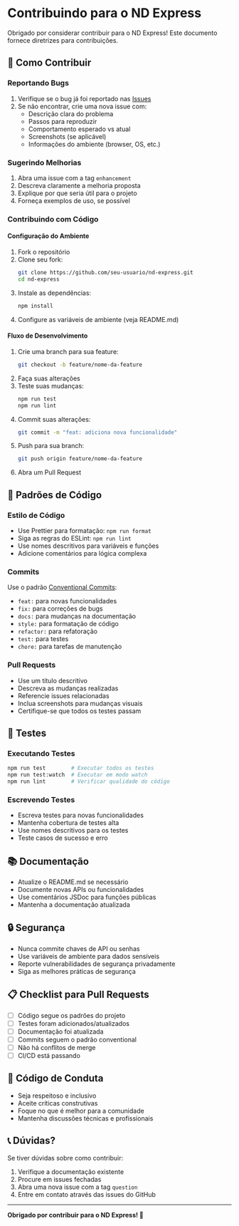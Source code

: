 # Contribuindo para o ND Express

Obrigado por considerar contribuir para o ND Express! Este documento fornece diretrizes para contribuições.

## 🚀 Como Contribuir

### Reportando Bugs

1. Verifique se o bug já foi reportado nas [Issues](https://github.com/seu-usuario/nd-express/issues)
2. Se não encontrar, crie uma nova issue com:
   - Descrição clara do problema
   - Passos para reproduzir
   - Comportamento esperado vs atual
   - Screenshots (se aplicável)
   - Informações do ambiente (browser, OS, etc.)

### Sugerindo Melhorias

1. Abra uma issue com a tag `enhancement`
2. Descreva claramente a melhoria proposta
3. Explique por que seria útil para o projeto
4. Forneça exemplos de uso, se possível

### Contribuindo com Código

#### Configuração do Ambiente

1. Fork o repositório
2. Clone seu fork:
   ```bash
   git clone https://github.com/seu-usuario/nd-express.git
   cd nd-express
   ```
3. Instale as dependências:
   ```bash
   npm install
   ```
4. Configure as variáveis de ambiente (veja README.md)

#### Fluxo de Desenvolvimento

1. Crie uma branch para sua feature:
   ```bash
   git checkout -b feature/nome-da-feature
   ```
2. Faça suas alterações
3. Teste suas mudanças:
   ```bash
   npm run test
   npm run lint
   ```
4. Commit suas alterações:
   ```bash
   git commit -m "feat: adiciona nova funcionalidade"
   ```
5. Push para sua branch:
   ```bash
   git push origin feature/nome-da-feature
   ```
6. Abra um Pull Request

## 📝 Padrões de Código

### Estilo de Código

- Use Prettier para formatação: `npm run format`
- Siga as regras do ESLint: `npm run lint`
- Use nomes descritivos para variáveis e funções
- Adicione comentários para lógica complexa

### Commits

Use o padrão [Conventional Commits](https://www.conventionalcommits.org/):

- `feat:` para novas funcionalidades
- `fix:` para correções de bugs
- `docs:` para mudanças na documentação
- `style:` para formatação de código
- `refactor:` para refatoração
- `test:` para testes
- `chore:` para tarefas de manutenção

### Pull Requests

- Use um título descritivo
- Descreva as mudanças realizadas
- Referencie issues relacionadas
- Inclua screenshots para mudanças visuais
- Certifique-se que todos os testes passam

## 🧪 Testes

### Executando Testes

```bash
npm run test        # Executar todos os testes
npm run test:watch  # Executar em modo watch
npm run lint        # Verificar qualidade do código
```

### Escrevendo Testes

- Escreva testes para novas funcionalidades
- Mantenha cobertura de testes alta
- Use nomes descritivos para os testes
- Teste casos de sucesso e erro

## 📚 Documentação

- Atualize o README.md se necessário
- Documente novas APIs ou funcionalidades
- Use comentários JSDoc para funções públicas
- Mantenha a documentação atualizada

## 🔒 Segurança

- Nunca commite chaves de API ou senhas
- Use variáveis de ambiente para dados sensíveis
- Reporte vulnerabilidades de segurança privadamente
- Siga as melhores práticas de segurança

## 📋 Checklist para Pull Requests

- [ ] Código segue os padrões do projeto
- [ ] Testes foram adicionados/atualizados
- [ ] Documentação foi atualizada
- [ ] Commits seguem o padrão conventional
- [ ] Não há conflitos de merge
- [ ] CI/CD está passando

## 🤝 Código de Conduta

- Seja respeitoso e inclusivo
- Aceite críticas construtivas
- Foque no que é melhor para a comunidade
- Mantenha discussões técnicas e profissionais

## 📞 Dúvidas?

Se tiver dúvidas sobre como contribuir:

1. Verifique a documentação existente
2. Procure em issues fechadas
3. Abra uma nova issue com a tag `question`
4. Entre em contato através das issues do GitHub

---

**Obrigado por contribuir para o ND Express! 🚀**

